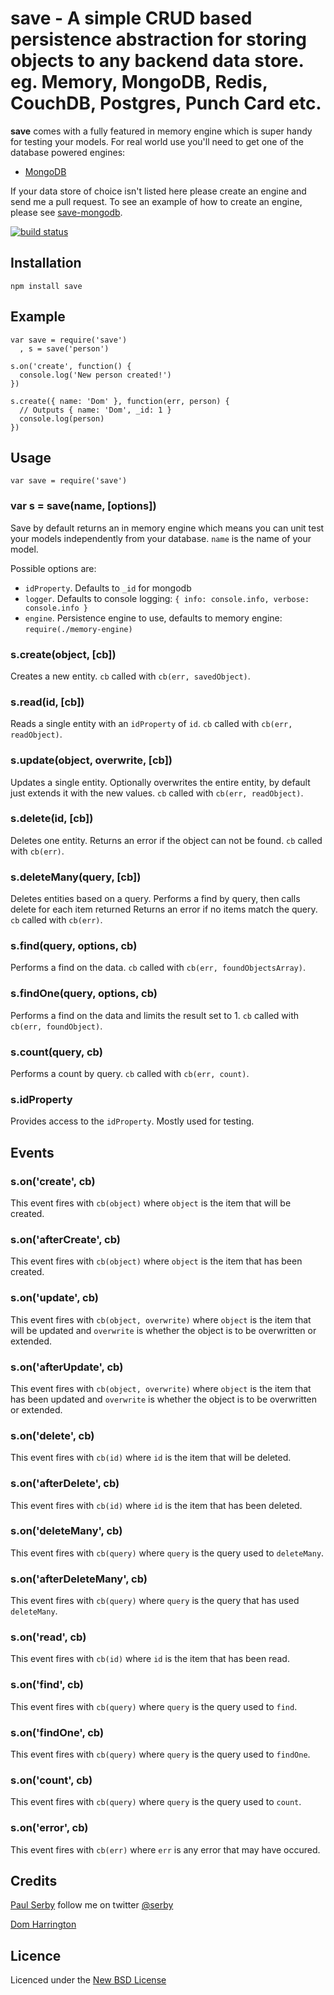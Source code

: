 # save - A simple CRUD based persistence abstraction for storing objects to any backend data store. eg. Memory, MongoDB, Redis, CouchDB, Postgres, Punch Card etc.

**save** comes with a fully featured in memory engine which is super handy for testing your models.
For real world use you'll need to get one of the database powered engines:

* [MongoDB](https://github.com/serby/save-mongodb)

If your data store of choice isn't listed here please create an engine and send me a pull request.
To see an example of how to create an engine, please see [save-mongodb](https://github.com/serby/save-mongodb).

[![build status](https://api.travis-ci.org/serby/save.png)](http://travis-ci.org/serby/save)

## Installation

    npm install save

## Example
    var save = require('save')
      , s = save('person')

    s.on('create', function() {
      console.log('New person created!')
    })

    s.create({ name: 'Dom' }, function(err, person) {
      // Outputs { name: 'Dom', _id: 1 }
      console.log(person)
    })

## Usage
    var save = require('save')

### var s = save(name, [options])
Save by default returns an in memory engine which means you can unit test your models independently from your database. `name` is the name of your model.

Possible options are:

* `idProperty`. Defaults to `_id` for mongodb
* `logger`. Defaults to console logging: `{ info: console.info, verbose: console.info }`
* `engine`. Persistence engine to use, defaults to memory engine: `require(./memory-engine)`

### s.create(object, [cb])
Creates a new entity.
`cb` called with `cb(err, savedObject)`.

### s.read(id, [cb])
Reads a single entity with an `idProperty` of `id`.
`cb` called with `cb(err, readObject)`.

### s.update(object, overwrite, [cb])
Updates a single entity. Optionally overwrites the entire entity, by default just extends it with the new values.
`cb` called with `cb(err, readObject)`.

### s.delete(id, [cb])
Deletes one entity.
Returns an error if the object can not be found.
`cb` called with `cb(err)`.

### s.deleteMany(query, [cb])
Deletes entities based on a query.
Performs a find by query, then calls delete for each item returned
Returns an error if no items match the query.
`cb` called with `cb(err)`.

### s.find(query, options, cb)
Performs a find on the data.
`cb` called with `cb(err, foundObjectsArray)`.

### s.findOne(query, options, cb)
Performs a find on the data and limits the result set to 1.
`cb` called with `cb(err, foundObject)`.

### s.count(query, cb)
Performs a count by query.
`cb` called with `cb(err, count)`.

### s.idProperty
Provides access to the `idProperty`. Mostly used for testing.

## Events

### s.on('create', cb)
This event fires with `cb(object)` where `object` is the item that will be created.

### s.on('afterCreate', cb)
This event fires with `cb(object)` where `object` is the item that has been created.

### s.on('update', cb)
This event fires with `cb(object, overwrite)` where `object` is the item that will be updated and `overwrite` is whether the object is to be overwritten or extended.

### s.on('afterUpdate', cb)
This event fires with `cb(object, overwrite)` where `object` is the item that has been updated and `overwrite` is whether the object is to be overwritten or extended.

### s.on('delete', cb)
This event fires with `cb(id)` where `id` is the item that will be deleted.

### s.on('afterDelete', cb)
This event fires with `cb(id)` where `id` is the item that has been deleted.

### s.on('deleteMany', cb)
This event fires with `cb(query)` where `query` is the query used to `deleteMany`.

### s.on('afterDeleteMany', cb)
This event fires with `cb(query)` where `query` is the query that has used `deleteMany`.

### s.on('read', cb)
This event fires with `cb(id)` where `id` is the item that has been read.

### s.on('find', cb)
This event fires with `cb(query)` where `query` is the query used to `find`.

### s.on('findOne', cb)
This event fires with `cb(query)` where `query` is the query used to `findOne`.

### s.on('count', cb)
This event fires with `cb(query)` where `query` is the query used to `count`.

### s.on('error', cb)
This event fires with `cb(err)` where `err` is any error that may have occured.

## Credits
[Paul Serby](https://github.com/serby/) follow me on twitter [@serby](http://twitter.com/serby)

[Dom Harrington](https://github.com/domharrington/)

## Licence
Licenced under the [New BSD License](http://opensource.org/licenses/bsd-license.php)
